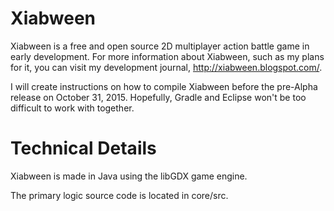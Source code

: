 # Xiabween
Xiabween is a free and open source 2D multiplayer action battle game in early development. For more information about Xiabween, such as my plans for it, you can visit my development journal, http://xiabween.blogspot.com/.

I will create instructions on how to compile Xiabween before the pre-Alpha release on October 31, 2015. Hopefully, Gradle and Eclipse won't be too difficult to work with together.

# Technical Details
Xiabween is made in Java using the libGDX game engine.

The primary logic source code is located in core/src.
